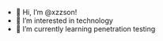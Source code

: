 - 👋 Hi, I’m @xzzson!
- 👀 I’m interested in technology
- 🌱 I’m currently learning penetration testing

<!---
xzzson/xzzson is a ✨ special ✨ repository because its `README.md` (this file) appears on your GitHub profile.
You can click the Preview link to take a look at your changes.
--->
